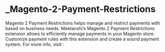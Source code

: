 # _Magento-2-Payment-Restrictions
Magento 2 Payment Restrictions helps manage and restrict payments with based on business needs.  Meetanshi’s Magento 2 Payment Restrictions extension allows to efficiently manage payments in your Magento store. Customize payment rules with this extension and create a sound payment system.  For more info, visit : 
